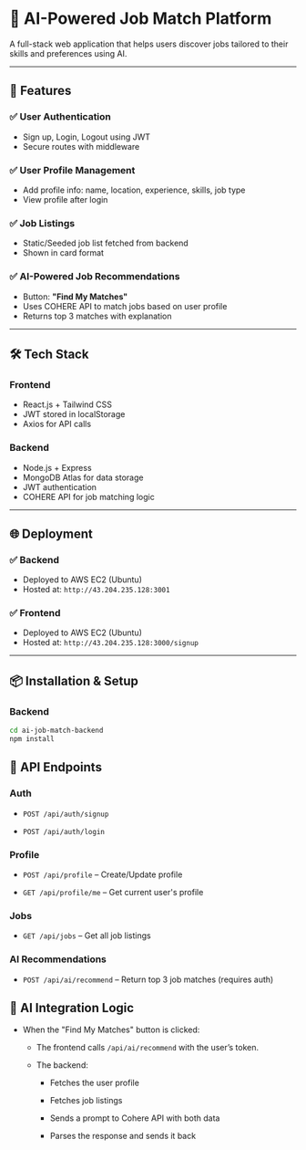 # 🧠 AI-Powered Job Match Platform

A full-stack web application that helps users discover jobs tailored to their skills and preferences using AI.

---

## 🚀 Features

### ✅ User Authentication
- Sign up, Login, Logout using JWT
- Secure routes with middleware

### ✅ User Profile Management
- Add profile info: name, location, experience, skills, job type
- View profile after login

### ✅ Job Listings
- Static/Seeded job list fetched from backend
- Shown in card format

### ✅ AI-Powered Job Recommendations
- Button: **"Find My Matches"**
- Uses COHERE API to match jobs based on user profile
- Returns top 3 matches with explanation

---

## 🛠 Tech Stack

### Frontend
- React.js + Tailwind CSS
- JWT stored in localStorage
- Axios for API calls

### Backend
- Node.js + Express
- MongoDB Atlas for data storage
- JWT authentication
- COHERE API for job matching logic

---

## 🌐 Deployment

### ✅ Backend
- Deployed to AWS EC2 (Ubuntu)
- Hosted at: `http://43.204.235.128:3001`

### ✅ Frontend
- Deployed to AWS EC2 (Ubuntu)
- Hosted at: `http://43.204.235.128:3000/signup`

---

## 📦 Installation & Setup

### Backend

```bash
cd ai-job-match-backend
npm install
```

## 🔐 API Endpoints

### Auth

-   `POST /api/auth/signup`
    
-   `POST /api/auth/login`
    

### Profile

-   `POST /api/profile` – Create/Update profile
    
-   `GET /api/profile/me` – Get current user's profile
    

### Jobs

-   `GET /api/jobs` – Get all job listings
    

### AI Recommendations

-   `POST /api/ai/recommend` – Return top 3 job matches (requires auth)

## 🤖 AI Integration Logic

-   When the "Find My Matches" button is clicked:
    
    -   The frontend calls `/api/ai/recommend` with the user’s token.
        
    -   The backend:
        
        -   Fetches the user profile
            
        -   Fetches job listings
            
        -   Sends a prompt to Cohere API with both data
            
        -   Parses the response and sends it back